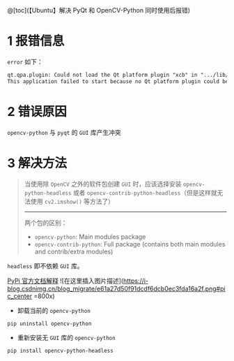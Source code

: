 ﻿@[toc](【Ubuntu】解决 PyQt 和 OpenCV-Python 同时使用后报错)
# 1 报错信息
`error` 如下：
```txt
qt.qpa.plugin: Could not load the Qt platform plugin "xcb" in ".../lib/python3.8/site-packages/cv2/qt/plugins" even though it was found.
This application failed to start because no Qt platform plugin could be initialized. Reinstalling the application may fix this problem.
```
# 2 错误原因
`opencv-python` 与 `pyqt` 的 `GUI` 库产生冲突
# 3 解决方法
>当使用除 `OpenCV` 之外的软件包创建 `GUI` 时，应该选择安装 `opencv-python-headless` 或者 `opencv-contrib-python-headless`（但是这样就无法使用 `cv2.imshow()` 等方法了）
>
>----
>两个包的区别：
>- `opencv-python`: Main modules package
>- `opencv-contrib-python`: Full package (contains both main modules and contrib/extra modules)

`headless` 即不依赖 `GUI` 库。



[PyPi 官方文档解释](https://pypi.org/project/opencv-python-headless/)
![在这里插入图片描述](https://i-blog.csdnimg.cn/blog_migrate/e61a27d50f91dcdf6dcb0ec3fda16a2f.png#pic_center =800x)
- 卸载当前的 `opencv-python`
```bash
pip uninstall opencv-python
```
- 重新安装无 `GUI` 库的 `opencv-python`
```bash
pip install opencv-python-headless
```
